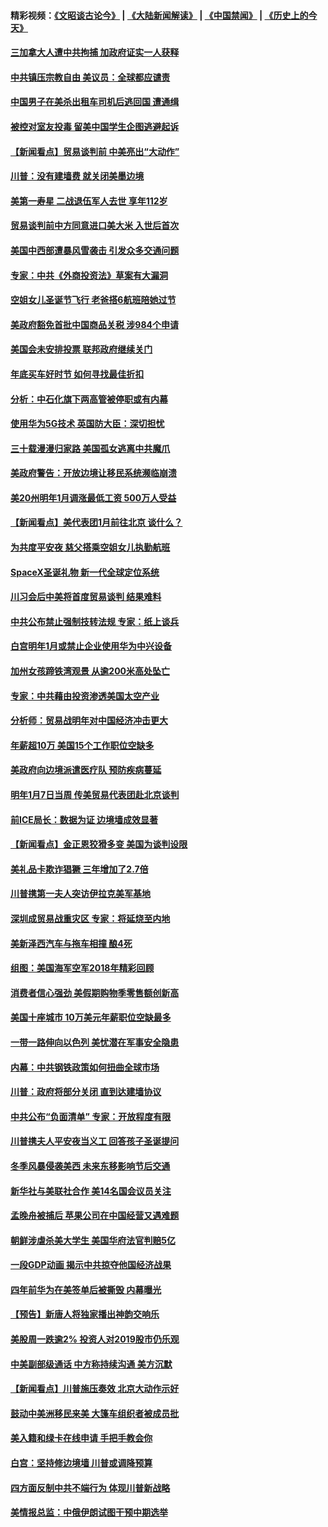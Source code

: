 #### 精彩视频：[《文昭谈古论今》](https://github.com/gfw-breaker/wenzhao/blob/master/README.md?t=12290331) | [《大陆新闻解读》](https://github.com/gfw-breaker/ntdtv-comedy/blob/master/README.md?t=12290331) | [《中国禁闻》](https://github.com/gfw-breaker/ntdtv-news/blob/master/README.md?t=12290331) | [《历史上的今天》](https://github.com/gfw-breaker/today-in-history/blob/master/README.md?t=12290331) 

#### [三加拿大人遭中共拘捕 加政府证实一人获释](../pages/nsc412/n10939393.md?t=12290331) 

#### [中共镇压宗教自由 美议员：全球都应谴责](../pages/nsc412/n10939131.md?t=12290331) 

#### [中国男子在美杀出租车司机后逃回国 遭通缉](../pages/nsc412/n10939162.md?t=12290331) 

#### [被控对室友投毒 留美中国学生企图逃避起诉](../pages/nsc412/n10939143.md?t=12290331) 

#### [【新闻看点】贸易谈判前 中美亮出“大动作”](../pages/nsc412/n10938838.md?t=12290331) 

#### [川普：没有建墙费 就关闭美墨边境](../pages/nsc412/n10939011.md?t=12290331) 

#### [美第一寿星 二战退伍军人去世 享年112岁](../pages/nsc412/n10938878.md?t=12290331) 

#### [贸易谈判前中方同意进口美大米 入世后首次](../pages/nsc412/n10938719.md?t=12290331) 

#### [美国中西部遭暴风雪袭击 引发众多交通问题](../pages/nsc412/n10938423.md?t=12290331) 

#### [专家：中共《外商投资法》草案有大漏洞](../pages/nsc412/n10936926.md?t=12290331) 

#### [空姐女儿圣诞节飞行 老爸搭6航班陪她过节](../pages/nsc412/n10937569.md?t=12290331) 

#### [美政府豁免首批中国商品关税 涉984个申请](../pages/nsc412/n10937177.md?t=12290331) 

#### [美国会未安排投票 联邦政府继续关门](../pages/nsc412/n10936951.md?t=12290331) 

#### [年底买车好时节 如何寻找最佳折扣](../pages/nsc412/n10936868.md?t=12290331) 

#### [分析：中石化旗下两高管被停职或有内幕](../pages/nsc412/n10936480.md?t=12290331) 

#### [使用华为5G技术 英国防大臣：深切担忧](../pages/nsc412/n10936847.md?t=12290331) 

#### [三十载漫漫归家路 美国孤女逃离中共魔爪](../pages/nsc412/n10936863.md?t=12290331) 

#### [美政府警告：开放边境让移民系统濒临崩溃](../pages/nsc412/n10936858.md?t=12290331) 

#### [美20州明年1月调涨最低工资 500万人受益](../pages/nsc412/n10936813.md?t=12290331) 

#### [【新闻看点】美代表团1月前往北京 谈什么？](../pages/nsc412/n10936420.md?t=12290331) 

#### [为共度平安夜 慈父搭乘空姐女儿执勤航班](../pages/nsc412/n10936619.md?t=12290331) 

#### [SpaceX圣诞礼物 新一代全球定位系统](../pages/nsc412/n10936794.md?t=12290331) 

#### [川习会后中美将首度贸易谈判 结果难料](../pages/nsc412/n10936366.md?t=12290331) 

#### [中共公布禁止强制技转法规 专家：纸上谈兵](../pages/nsc412/n10936522.md?t=12290331) 

#### [白宫明年1月或禁止企业使用华为中兴设备](../pages/nsc412/n10936276.md?t=12290331) 

#### [加州女孩蹄铁湾观景 从逾200米高处坠亡](../pages/nsc412/n10935708.md?t=12290331) 

#### [专家：中共藉由投资渗透美国太空产业](../pages/nsc412/n10935605.md?t=12290331) 

#### [分析师：贸易战明年对中国经济冲击更大](../pages/nsc412/n10934732.md?t=12290331) 

#### [年薪超10万 美国15个工作职位空缺多](../pages/nsc412/n10934753.md?t=12290331) 

#### [美政府向边境派遣医疗队 预防疾病蔓延](../pages/nsc412/n10934482.md?t=12290331) 

#### [明年1月7日当周 传美贸易代表团赴北京谈判](../pages/nsc412/n10934528.md?t=12290331) 

#### [前ICE局长：数据为证 边境墙成效显著](../pages/nsc412/n10934433.md?t=12290331) 

#### [【新闻看点】金正恩狡猾多变 美国为谈判设限](../pages/nsc412/n10934183.md?t=12290331) 

#### [美礼品卡欺诈猖獗 三年增加了2.7倍](../pages/nsc412/n10934218.md?t=12290331) 

#### [川普携第一夫人突访伊拉克美军基地](../pages/nsc412/n10934352.md?t=12290331) 

#### [深圳成贸易战重灾区 专家：将延烧至内地](../pages/nsc412/n10934053.md?t=12290331) 

#### [美新泽西汽车与拖车相撞 酿4死](../pages/nsc412/n10933905.md?t=12290331) 

#### [组图：美国海军空军2018年精彩回顾](../pages/nsc412/n10933462.md?t=12290331) 

#### [消费者信心强劲 美假期购物季零售额创新高](../pages/nsc412/n10932860.md?t=12290331) 

#### [美国十座城市 10万美元年薪职位空缺最多](../pages/nsc412/n10927195.md?t=12290331) 

#### [一带一路伸向以色列 美忧潜在军事安全隐患](../pages/nsc412/n10932712.md?t=12290331) 

#### [内幕：中共钢铁政策如何扭曲全球市场](../pages/nsc412/n10932207.md?t=12290331) 

#### [川普：政府将部分关闭 直到达建墙协议](../pages/nsc412/n10932554.md?t=12290331) 

#### [中共公布“负面清单” 专家：开放程度有限](../pages/nsc412/n10932450.md?t=12290331) 

#### [川普携夫人平安夜当义工 回答孩子圣诞提问](../pages/nsc412/n10932348.md?t=12290331) 

#### [冬季风暴侵袭美西 未来东移影响节后交通](../pages/nsc412/n10932328.md?t=12290331) 

#### [新华社与美联社合作 美14名国会议员关注](../pages/nsc412/n10932196.md?t=12290331) 

#### [孟晚舟被捕后 苹果公司在中国经营又遇难题](../pages/nsc412/n10931515.md?t=12290331) 

#### [朝鲜涉虐杀美大学生 美国华府法官判赔5亿](../pages/nsc412/n10931032.md?t=12290331) 

#### [一段GDP动画 揭示中共掠夺他国经济战果](../pages/nsc412/n10930922.md?t=12290331) 

#### [四年前华为在美签单后被撕毁 内幕曝光](../pages/nsc412/n10930781.md?t=12290331) 

#### [【预告】新唐人将独家播出神韵交响乐](../pages/nsc412/n10912037.md?t=12290331) 

#### [美股周一跌逾2% 投资人对2019股市仍乐观](../pages/nsc412/n10930753.md?t=12290331) 

#### [中美副部级通话 中方称持续沟通 美方沉默](../pages/nsc412/n10930456.md?t=12290331) 

#### [【新闻看点】川普施压奏效 北京大动作示好](../pages/nsc412/n10930510.md?t=12290331) 

#### [鼓动中美洲移民来美 大篷车组织者被成员批](../pages/nsc412/n10930604.md?t=12290331) 

#### [美入籍和绿卡在线申请 手把手教会你](../pages/nsc412/n10930508.md?t=12290331) 

#### [白宫：坚持修边境墙 川普或调降预算](../pages/nsc412/n10930585.md?t=12290331) 

#### [四方面反制中共不端行为 体现川普新战略](../pages/nsc412/n10930171.md?t=12290331) 

#### [美情报总监：中俄伊朗试图干预中期选举](../pages/nsc412/n10930391.md?t=12290331) 


